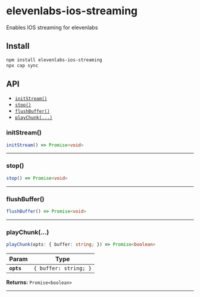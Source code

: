 # elevenlabs-ios-streaming

Enables IOS streaming for elevenlabs

## Install

```bash
npm install elevenlabs-ios-streaming
npx cap sync
```

## API

<docgen-index>

* [`initStream()`](#initstream)
* [`stop()`](#stop)
* [`flushBuffer()`](#flushbuffer)
* [`playChunk(...)`](#playchunk)

</docgen-index>

<docgen-api>
<!--Update the source file JSDoc comments and rerun docgen to update the docs below-->

### initStream()

```typescript
initStream() => Promise<void>
```

--------------------


### stop()

```typescript
stop() => Promise<void>
```

--------------------


### flushBuffer()

```typescript
flushBuffer() => Promise<void>
```

--------------------


### playChunk(...)

```typescript
playChunk(opts: { buffer: string; }) => Promise<boolean>
```

| Param      | Type                             |
| ---------- | -------------------------------- |
| **`opts`** | <code>{ buffer: string; }</code> |

**Returns:** <code>Promise&lt;boolean&gt;</code>

--------------------

</docgen-api>
